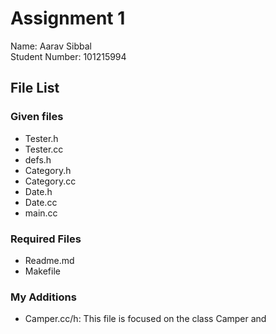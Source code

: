 # Assignment 1
Name: Aarav Sibbal <br>
Student Number: 101215994

## File List

### Given files
- Tester.h
- Tester.cc
- defs.h
- Category.h
- Category.cc
- Date.h
- Date.cc
- main.cc

### Required Files
- Readme.md
- Makefile


### My Additions
- Camper.cc/h: This file is focused on the class Camper and  
